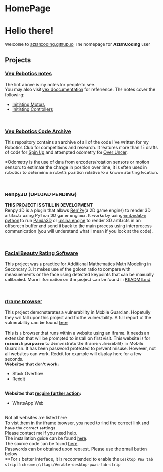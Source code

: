 # HomePage
# Hello there!
Welcome to [azlancoding.github.io](https://azlancoding.github.io)
The homepage for **AzlanCoding** user
## Projects
### [Vex Robotics notes](vex-programming-notes)
The link above is my notes for people to see.<br>
You may also visit [vex doccumentation](https://help.vexcodingstudio.com/#cpp) for referrence.
The notes cover the following:<br>
- [Initiating Motors](/vex-programming-notes#initiating-motors) <br>
- [Initiating Controllers](/vex-programming-notes#initiating-controllers)

<br>

### [Vex Robotics Code Archive](https://github.com/AzlanCoding/code-for-vex)
This repository contains an archive of all of the code I've written for my Robotics Club for competitions and research. It features more than 15 drafts of code for [Spin Up](https://www.youtube.com/embed/wIZgvVDZc2Y) and attempted odometry for [Over Under](https://www.youtube.com/embed/dvDqEI7qO34).<br>

*Odometry is the use of data from encoders/rotation sensors or motion sensors to estimate the change in position over time, it is often used in robotics to determine a robot’s position relative to a known starting location.

<br>

### Renpy3D (UPLOAD PENDING)
**THIS PROJECT IS STILL IN DEVELOPMENT**<br>
Renpy 3D is a plugin that allows [Ren'Py](https://renpy.org)(a 2D game engine) to render 3D artifacts using Python 3D game engines. It works by using [embedable python](https://github.com/lmbelo/python3-embeddable) to run [Panda3D](https://www.panda3d.org/) or [ursina engine](https://www.ursinaengine.org/) to render 3D artifacts in an offscreen buffer and send it back to the main process using interprocess communication (you will understand what I mean if you look at the code).

<br>


### [Facial Beauty Rating Software](https://github.com/AzlanCoding/Beauty-Rating-Software)
This project was a practice for Additional Mathematics Math Modeling in Secondary 3. 
It makes use of the golden ratio to compare with measurements on the face using detected keypoints that can be manually calibrated.
More information on the project can be found in [README.md](https://github.com/AzlanCoding/Beauty-Rating-Software#beauty-rating-software)

<br>

### [iframe browser](iframe-browser-pwa)
This project demonstarates a vulnerability in Mobile Guardian. 
Hopefully they will fall upon this project and fix the vulnerability.
A full report of the vulnerability can be found [here](https://github.com/AzlanCoding/iframe-browser-pwa/raw/main/IFRAME%20EXPLOIT.docx)<br><br>
This is a browser that runs within a website using an iframe. 
It needs an extension that will be prompted to install on first visit. 
This website is for **research purposes** to demonstrate the iframe vulnerability in Mobile Guardian. 
It has been password protected to prevent misuse.
However, not all websites can work. 
Reddit for example will display here for a few seconds.<br />
**Websites that don't work:**
 - Stack Overflow
 - Reddit<br><br>

**Websites that [require further action](/iframe-browser/whatsapp-and-others):**
 - WhatsApp Web<br><br>

Not all websites are listed here<br>
To vist them in the iframe browser, you need to find the correct link and have the correct settings. <br>
Please contact me if you need help.<br>
The installation guide can be found [here](https://azlancoding.github.io/iframe-browser/InstallGuide). <br>
The source code can be found [here](https://github.com/AzlanCoding/iframe-browser-pwa). <br>
Passwords can be obtained upon request. Please use the gmail button below<br>
**For a better interface, it is reccomended to enable the `Desktop PWA tab strip` in `chrome://flags/#enable-desktop-pwas-tab-strip` <br>

<br>

<!--
### Online Browser
Made to bypass Blocksi and Mobile Guardian on the iPad (Can't install the required extension for iframe-browser-pwa) <br>
**ATTENTION:**<br>
**After 28 November 2022, all of my heroku servers will shut down as Heroku will [discontinue all free Dynos](https://blog.heroku.com/next-chapter).<br> [online-browser-pwa](https://azlancoding.github.io/online-browser-pwa) will also no longer work**<br>
Servers are avaliable:
<del>1. [United States](https://online-browser-us.herokuapp.com/)</del>
<del>2. [Europe](https://online-browser-eur.herokuapp.com/)</del>
3. [Replit(US)](https://online-browser.azlancoding.repl.co/) (Beta server. New functions are tested here before released)<br>

This project is originally by [S1monlol/pillow](https://github.com/S1monlol/pillow) <br>
Hosted by [Heroku: Cloud Application Platform](https://www.heroku.com/) <br>
Except the third one is hosted by [Replit: The collaborative browser based IDE](https://replit.com/)<br>
You may also visit [online-browser-pwa](https://azlancoding.github.io/online-browser-pwa) and install the PWA if you wish to.<br>
It uses an iframe to connect to the two servers.<br>
The website itself is hosted by github. <br>
It also attempts to hide page title and and favicon so that it doesn't appear in your history! <br>
**For a better interface, it is reccomended to enable the [Desktop PWA tab strip](chrome://flags/#enable-desktop-pwas-tab-strip) in "chrome://flags/#enable-desktop-pwas-tab-strip" for the online-browser-pwa** <br>

<br>

### Virtual Browser Beta **(EXPERIMENTAL)**
Made to bypass any system as it uses a virtual machine to run chrome thanks [Replit: The collaborative browser based IDE](https://replit.com/). <br>
As of now, only 1 sever is avaliable:
1. [Replit(US)](https://replit.com/@azlancoding/virtual-browser-beta?embed=true) <br>

Take note that **you need to create an account in order to use virtual-browser-beta**. <br>
If you would like to use it without an account, use the [original virtual browser](https://replit.com/@azlancoding/free-and-unlimited-cloud-browser?embed=true).<br>
Terms and Conditions for the Browser can be found [here](virtual-browser-beta/TermsAndConditions)<br>
For any account modification or deletion, please contact me using the Gmail button at the bottom of the page.<br>
Take note that your password is encrypted but exposed to public, making it insecure. The data could be accessed by anyone who forks the code and modifies it.<br>
-->
